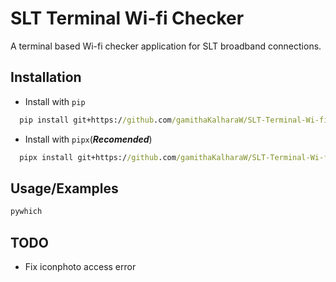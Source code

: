 
# SLT Terminal Wi-fi Checker

A terminal based Wi-fi checker application for SLT broadband connections.

## Installation

- Install with `pip`

```cmd
  pip install git+https://github.com/gamithaKalharaW/SLT-Terminal-Wi-fi-Checker
```

- Install with `pipx`(***Recomended***)
```cmd
  pipx install git+https://github.com/gamithaKalharaW/SLT-Terminal-Wi-fi-Checker
```
## Usage/Examples

```powershell
pywhich
```
## TODO
- Fix iconphoto access error

